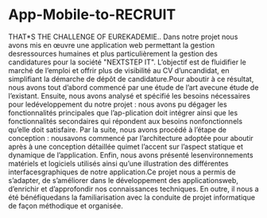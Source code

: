 # App-Mobile-to-RECRUIT
THAT*S THE CHALLENGE OF EUREKADEMIE..
Dans notre projet nous avons mis en œuvre une application web permettant la gestion desressources humaines et plus particulièrement la gestion des candidatures pour la société "NEXTSTEP IT". L’objectif est de fluidifier le marché de l’emploi et offrir plus de visibilité au CV d’uncandidat, en simplifiant la démarche de dépôt de candidature.Pour aboutir à ce résultat, nous avons tout d’abord commencé par une étude de l’art avecune étude de l’existant. Ensuite, nous avons analysé et spécifié les besoins nécessaires pour ledéveloppement du notre projet : nous avons pu dégager les fonctionnalités principales que l’ap-plication doit intégrer ainsi que les fonctionnalités secondaires qui répondent aux besoins nonfonctionnels qu’elle doit satisfaire. Par la suite, nous avons procédé à l’étape de conception : nousavons commencé par l’architecture adoptée pour aboutir après à une conception détaillée quimet l’accent sur l’aspect statique et dynamique de l’application. Enfin, nous avons présenté lesenvironnements matériels et logiciels utilisés ainsi qu’une illustration des différentes interfacesgraphiques de notre application.Ce projet nous a permis de s’adapter, de s’améliorer dans le développement des applicationsweb, d’enrichir et d’approfondir nos connaissances techniques. En outre, il nous a été bénéfiquedans la familiarisation avec la conduite de projet informatique de façon méthodique et organisée.
